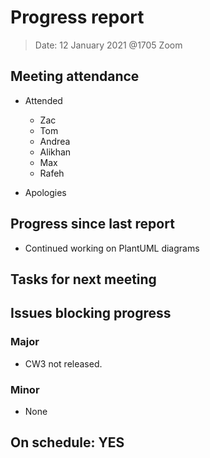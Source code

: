 <!-- File name must be Year-Month-Date.md
e.g. 2020-10-12.md -->

<!--One report per week Minimum!-->
# Progress report

> Date: 12 January 2021 @1705 Zoom

<!--Names of those who attended the meeting, CSV-->
## Meeting attendance

- Attended
  - Zac
  - Tom
  - Andrea
  - Alikhan
  - Max
  - Rafeh

- Apologies
  
## Progress since last report
<!--What have you done ?-->
<!--Single line bullet point-->

- Continued working on PlantUML diagrams
  
## Tasks for next meeting
<!--What will you do before the next?-->
<!--Single line bullet point-->

## Issues blocking progress

### Major

- CW3 not released.

### Minor

- None

<!--Pick one-->
<!--## On schedule: YES-->
<!--## On schedule: NO-->

## On schedule: YES
